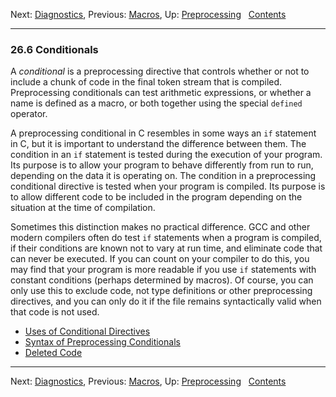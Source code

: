 Next: [Diagnostics](Diagnostics.md), Previous: [Macros](Macros.md),
Up: [Preprocessing](Preprocessing.md)  
[Contents](index.md#SEC_Contents "Table of contents")  

------------------------------------------------------------------------


### 26.6 Conditionals 


A *conditional* is a preprocessing directive that controls whether or
not to include a chunk of code in the final token stream that is
compiled. Preprocessing conditionals can test arithmetic expressions, or
whether a name is defined as a macro, or both together using the special
`defined` operator.

A preprocessing conditional in C resembles in some ways an `if`
statement in C, but it is important to understand the difference between
them. The condition in an `if` statement is tested during the execution
of your program. Its purpose is to allow your program to behave
differently from run to run, depending on the data it is operating on.
The condition in a preprocessing conditional directive is tested when
your program is compiled. Its purpose is to allow different code to be
included in the program depending on the situation at the time of
compilation.

Sometimes this distinction makes no practical difference. GCC and other
modern compilers often do test `if` statements when a program is
compiled, if their conditions are known not to vary at run time, and
eliminate code that can never be executed. If you can count on your
compiler to do this, you may find that your program is more readable if
you use `if` statements with constant conditions (perhaps determined by
macros). Of course, you can only use this to exclude code, not type
definitions or other preprocessing directives, and you can only do it if
the file remains syntactically valid when that code is not used.

-   [Uses of Conditional Directives](Conditional-Uses.md)
-   [Syntax of Preprocessing Conditionals](Conditional-Syntax.md)
-   [Deleted Code](Deleted-Code.md)

------------------------------------------------------------------------

Next: [Diagnostics](Diagnostics.md), Previous: [Macros](Macros.md),
Up: [Preprocessing](Preprocessing.md)  
[Contents](index.md#SEC_Contents "Table of contents")  
